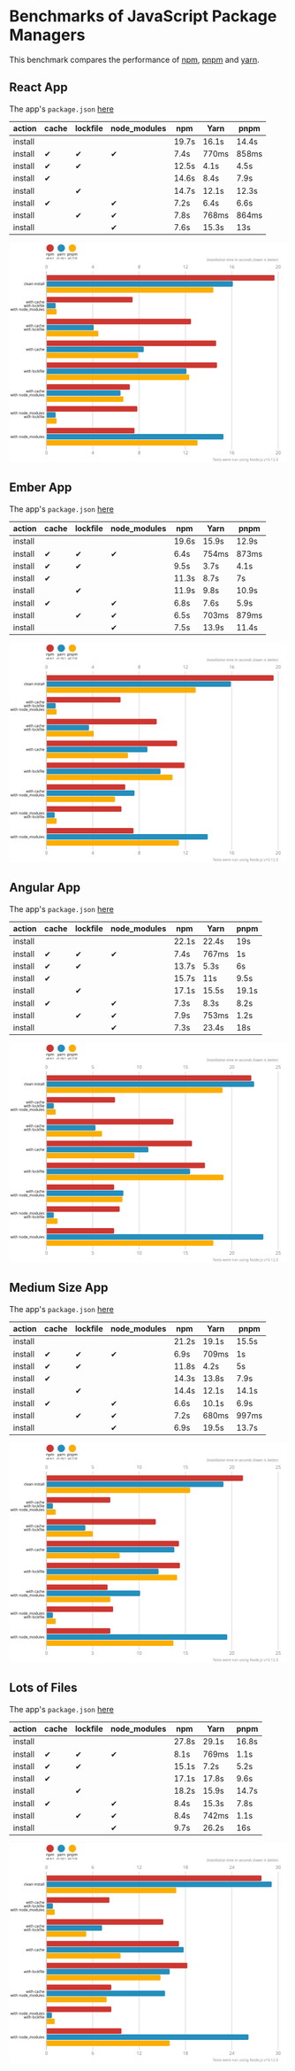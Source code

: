 # Benchmarks of JavaScript Package Managers

This benchmark compares the performance of [npm](https://github.com/npm/cli), [pnpm](https://github.com/pnpm/pnpm) and [yarn](https://github.com/yarnpkg/yarn).

## React App

The app's `package.json` [here](./fixtures/react-app/package.json)

| action  | cache | lockfile | node_modules| npm | Yarn | pnpm |
| ---     | ---   | ---      | ---         | --- | --- | --- |
| install |       |          |             | 19.7s | 16.1s | 14.4s |
| install | ✔    | ✔        | ✔           | 7.4s | 770ms | 858ms |
| install | ✔    | ✔        |             | 12.5s | 4.1s | 4.5s |
| install | ✔    |          |             | 14.6s | 8.4s | 7.9s |
| install |      | ✔        |             | 14.7s | 12.1s | 12.3s |
| install | ✔    |          | ✔           | 7.2s | 6.4s | 6.6s |
| install |      | ✔        | ✔           | 7.8s | 768ms | 864ms |
| install |      |          | ✔           | 7.6s | 15.3s | 13s |

![Graph of the react-app results](./results/imgs/react-app.svg)

## Ember App

The app's `package.json` [here](./fixtures/ember-quickstart/package.json)

| action  | cache | lockfile | node_modules| npm | Yarn | pnpm |
| ---     | ---   | ---      | ---         | --- | --- | --- |
| install |       |          |             | 19.6s | 15.9s | 12.9s |
| install | ✔    | ✔        | ✔           | 6.4s | 754ms | 873ms |
| install | ✔    | ✔        |             | 9.5s | 3.7s | 4.1s |
| install | ✔    |          |             | 11.3s | 8.7s | 7s |
| install |      | ✔        |             | 11.9s | 9.8s | 10.9s |
| install | ✔    |          | ✔           | 6.8s | 7.6s | 5.9s |
| install |      | ✔        | ✔           | 6.5s | 703ms | 879ms |
| install |      |          | ✔           | 7.5s | 13.9s | 11.4s |

![Graph of the ember-quickstart results](./results/imgs/ember-quickstart.svg)

## Angular App

The app's `package.json` [here](./fixtures/angular-quickstart/package.json)

| action  | cache | lockfile | node_modules| npm | Yarn | pnpm |
| ---     | ---   | ---      | ---         | --- | --- | --- |
| install |       |          |             | 22.1s | 22.4s | 19s |
| install | ✔    | ✔        | ✔           | 7.4s | 767ms | 1s |
| install | ✔    | ✔        |             | 13.7s | 5.3s | 6s |
| install | ✔    |          |             | 15.7s | 11s | 9.5s |
| install |      | ✔        |             | 17.1s | 15.5s | 19.1s |
| install | ✔    |          | ✔           | 7.3s | 8.3s | 8.2s |
| install |      | ✔        | ✔           | 7.9s | 753ms | 1.2s |
| install |      |          | ✔           | 7.3s | 23.4s | 18s |

![Graph of the angular-quickstart results](./results/imgs/angular-quickstart.svg)

## Medium Size App

The app's `package.json` [here](./fixtures/medium-size-app/package.json)

| action  | cache | lockfile | node_modules| npm | Yarn | pnpm |
| ---     | ---   | ---      | ---         | --- | --- | --- |
| install |       |          |             | 21.2s | 19.1s | 15.5s |
| install | ✔    | ✔        | ✔           | 6.9s | 709ms | 1s |
| install | ✔    | ✔        |             | 11.8s | 4.2s | 5s |
| install | ✔    |          |             | 14.3s | 13.8s | 7.9s |
| install |      | ✔        |             | 14.4s | 12.1s | 14.1s |
| install | ✔    |          | ✔           | 6.6s | 10.1s | 6.9s |
| install |      | ✔        | ✔           | 7.2s | 680ms | 997ms |
| install |      |          | ✔           | 6.9s | 19.5s | 13.7s |

![Graph of the medium-size-app results](./results/imgs/medium-size-app.svg)

## Lots of Files

The app's `package.json` [here](./fixtures/alotta-files/package.json)

| action  | cache | lockfile | node_modules| npm | Yarn | pnpm |
| ---     | ---   | ---      | ---         | --- | --- | --- |
| install |       |          |             | 27.8s | 29.1s | 16.8s |
| install | ✔    | ✔        | ✔           | 8.1s | 769ms | 1.1s |
| install | ✔    | ✔        |             | 15.1s | 7.2s | 5.2s |
| install | ✔    |          |             | 17.1s | 17.8s | 9.6s |
| install |      | ✔        |             | 18.2s | 15.9s | 14.7s |
| install | ✔    |          | ✔           | 8.4s | 15.3s | 7.8s |
| install |      | ✔        | ✔           | 8.4s | 742ms | 1.1s |
| install |      |          | ✔           | 9.7s | 26.2s | 16s |

![Graph of the alotta-files results](./results/imgs/alotta-files.svg)